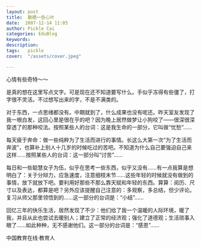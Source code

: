 ```yaml
---
layout: post  
title:  散晒一些心叶  
date:  2007-12-14 11:05  
author: Pickle Cai  
categories: EduBlog  
keywords: 
description:   
tags:	pickle   
cover:  "/assets/cover.jpeg"  

---  
```

    
心情有些奇特～～



是真的想在这里写点文字。可是现在还不知道要写什么。手似乎冻得有些僵了，打字很不灵活。不过想写出来的字，不是不满类的。



对于东西，一点思绪都没有。中期就到了，什么成果也没有呢还。昨天室友发现了我一根白发，这回心里是很在乎的吧？因为晚上居然做梦让小狗咬了——很深很深穿透了的那种咬法。按照某些人的台词：这是我生命的一部分，它叫做“忧愁”……



每天疲于奔命：做一些纯粹为了生活而进行的事情。长这么大第一次“为了生活而奔波”，也算补上别人十几岁的时候吃过的苦吧。不知道为什么自己要强迫自己来这样……按照某些人的台词：这一部分叫“讨苦”……



每日和一些聪慧女子为伍，似乎在思考一些东西，似乎又没有……有一点我算是想明白了：关于分辩力，应急速度，注意细枝末节……这些年轻的时候就没有做到的事情，放下就放下吧。要利用好那些不那么靠天赋和年轻的东西。算算：阅历、尺寸以及表达，都算是吧？另外应该提醒自己注意的：多观察，多总结，但少评论。复习从师父那里领悟到的……这一部分的台词是：“小结”……



回忆三年的快乐生活，居然发现了不少：他们给了我一个温暖的人际环境，暖了我，并且从此也尝试去暖别人；建立了正常的经济观；强化了道德观；生活琐事入眼了……如此种种，无不感谢他们。这一部分的台词是：“感恩”……



 



		    
 中国教育在线·教育人

